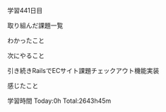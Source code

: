 学習441日目

取り組んだ課題一覧


わかったこと

次にやること

引き続きRailsでECサイト課題チェックアウト機能実装

感じたこと

学習時間 Today:0h Total:2643h45m